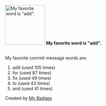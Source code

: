 <img src="https://my-badges.github.io/my-badges/favorite-word.png" alt="My favorite word is &quot;add&quot;." title="My favorite word is &quot;add&quot;." width="128">
<strong>My favorite word is &quot;add&quot;.</strong>
<br><br>

My favorite commit message words are:

1. add (used 105 times)
2. for (used 87 times)
3. fix (used 49 times)
4. to (used 43 times)
5. and (used 41 times)


Created by <a href="https://github.com/my-badges/my-badges">My Badges</a>